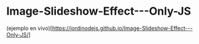 # Image-Slideshow-Effect---Only-JS
(ejemplo en vivo)[https://jordinodejs.github.io/Image-Slideshow-Effect---Only-JS/]
